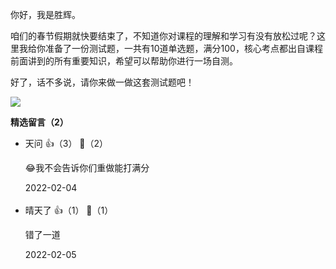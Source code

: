 你好，我是胜辉。

咱们的春节假期就快要结束了，不知道你对课程的理解和学习有没有放松过呢？这里我给你准备了一份测试题，一共有10道单选题，满分100，核心考点都出自课程前面讲到的所有重要知识，希望可以帮助你进行一场自测。

好了，话不多说，请你来做一做这套测试题吧！

[![](https://static001.geekbang.org/resource/image/28/a4/28d1be62669b4f3cc01c36466bf811a4.png?wh=1142%2A201)](http://time.geekbang.org/quiz/intro?act_id=1567&exam_id=3858)
<div><strong>精选留言（2）</strong></div><ul>
<li><span>天问</span> 👍（3） 💬（2）<p>😂我不会告诉你们重做能打满分</p>2022-02-04</li><br/><li><span>晴天了</span> 👍（1） 💬（1）<p>错了一道</p>2022-02-05</li><br/>
</ul>